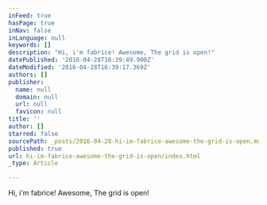 ```yaml
---
inFeed: true
hasPage: true
inNav: false
inLanguage: null
keywords: []
description: "Hi, i'm fabrice! Awesome, The grid is open!"
datePublished: '2016-04-28T16:39:49.900Z'
dateModified: '2016-04-28T16:39:17.369Z'
authors: []
publisher:
  name: null
  domain: null
  url: null
  favicon: null
title: ''
author: []
starred: false
sourcePath: _posts/2016-04-28-hi-im-fabrice-awesome-the-grid-is-open.md
published: true
url: hi-im-fabrice-awesome-the-grid-is-open/index.html
_type: Article

---
```

Hi, i'm fabrice! Awesome, The grid is open!